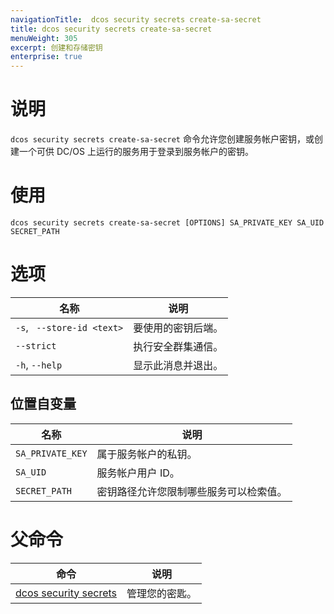 ```yaml
---
navigationTitle:  dcos security secrets create-sa-secret
title: dcos security secrets create-sa-secret
menuWeight: 305
excerpt: 创建和存储密钥
enterprise: true
---
```


# 说明

`dcos security secrets create-sa-secret` 命令允许您创建服务帐户密钥，或创建一个可供 DC/OS 上运行的服务用于登录到服务帐户的密钥。

# 使用

```
dcos security secrets create-sa-secret [OPTIONS] SA_PRIVATE_KEY SA_UID SECRET_PATH
```

# 选项

| 名称 | 说明 |
|---------|-------------|
| `-s`, ` --store-id <text>` |  要使用的密钥后端。|
|  `--strict ` |     执行安全群集通信。|
|  `-h`, `--help` |                显示此消息并退出。|

## 位置自变量

| 名称 | 说明 |
|---------|-------------|
|  `SA_PRIVATE_KEY` | 属于服务帐户的私钥。 |
|  `SA_UID` | 服务帐户用户 ID。 |
|  `SECRET_PATH` | 密钥路径允许您限制哪些服务可以检索值。 |

# 父命令

| 命令 | 说明 |
|---------|-------------|
| [dcos security secrets](/mesosphere/dcos/cn/2.1/cli/command-reference/dcos-security/dcos-security-secrets/) |  管理您的密匙。 |
